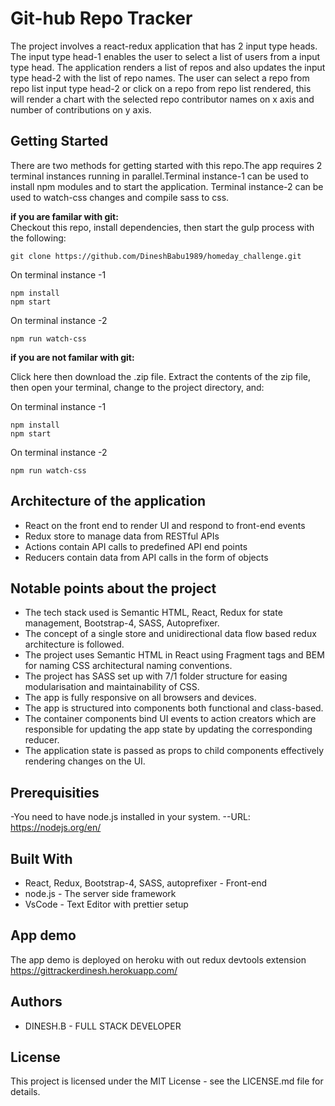 # Git-hub Repo Tracker

The project involves a react-redux application that has 2 input type heads. The input type head-1 enables the user to select a list of users from a input type head. The application renders a list of repos and also updates the input type head-2 with the list of repo names. The user can select a repo from repo list input type head-2 or click on a repo from repo list rendered, this will render a chart with the selected repo contributor names on x axis and number of contributions on y axis.

## Getting Started

There are two methods for getting started with this repo.The app requires 2 terminal instances running in parallel.Terminal instance-1 can be used to install npm modules and to start the application. Terminal instance-2 can be used to watch-css changes and compile sass to css.

**if you are familar with git:**  
Checkout this repo, install dependencies, then start the gulp process with the following:

```
git clone https://github.com/DineshBabu1989/homeday_challenge.git
```

On terminal instance -1

```
npm install
npm start
```

On terminal instance -2

```
npm run watch-css
```

**if you are not familar with git:**

Click here then download the .zip file. Extract the contents of the zip file, then open your terminal,
change to the project directory, and:

On terminal instance -1

```
npm install
npm start
```

On terminal instance -2

```
npm run watch-css
```

## Architecture of the application

- React on the front end to render UI and respond to front-end events
- Redux store to manage data from RESTful APIs
- Actions contain API calls to predefined API end points
- Reducers contain data from API calls in the form of objects

## Notable points about the project

- The tech stack used is Semantic HTML, React, Redux for state management, Bootstrap-4, SASS, Autoprefixer.
- The concept of a single store and unidirectional data flow based redux architecture is followed.
- The project uses Semantic HTML in React using Fragment tags and BEM for naming CSS architectural naming conventions.
- The project has SASS set up with 7/1 folder structure for easing modularisation and maintainability of CSS.
- The app is fully responsive on all browsers and devices.
- The app is structured into components both functional and class-based.
- The container components bind UI events to action creators which are responsible for updating the app state by updating the corresponding reducer.
- The application state is passed as props to child components effectively rendering changes on the UI.

## Prerequisities

-You need to have node.js installed in your system.
--URL: https://nodejs.org/en/

## Built With

- React, Redux, Bootstrap-4, SASS, autoprefixer - Front-end
- node.js - The server side framework
- VsCode - Text Editor with prettier setup

## App demo

The app demo is deployed on heroku with out redux devtools extension
https://gittrackerdinesh.herokuapp.com/

## Authors

- DINESH.B - FULL STACK DEVELOPER

## License

This project is licensed under the MIT License - see the LICENSE.md file for details.
